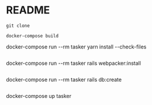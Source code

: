 # README

```
git clone
```

```
docker-compose build
```

docker-compose run --rm tasker yarn install --check-files
```

```
docker-compose run --rm tasker rails webpacker:install
```

```
docker-compose run --rm tasker rails db:create
```

```
docker-compose up tasker
```


